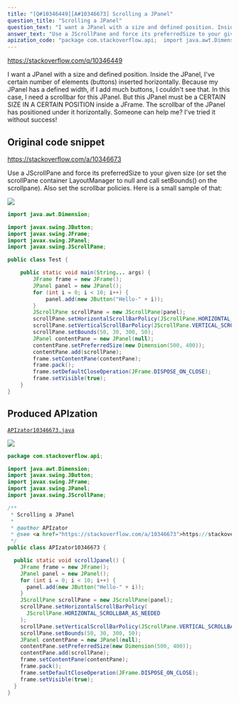 ```yaml
---
title: "[Q#10346449][A#10346673] Scrolling a JPanel"
question_title: "Scrolling a JPanel"
question_text: "I want a JPanel with a size and defined position. Inside the JPanel, I've certain number of elements (buttons) inserted horizontally. Because my JPanel has a defined width, if I add much buttons, I couldn't see that. In this case, I need a scrollbar for this JPanel. But this JPanel must be a CERTAIN SIZE IN A CERTAIN POSITION inside a JFrame. The scrollbar of the JPanel has positioned under it horizontally. Someone can help me? I've tried it without success!"
answer_text: "Use a JScrollPane and force its preferredSize to your given size (or set the scrollPane container LayoutManager to null and call setBounds() on the scrollpane). Also set the scrollbar policies. Here is a small sample of that:"
apization_code: "package com.stackoverflow.api;  import java.awt.Dimension; import javax.swing.JButton; import javax.swing.JFrame; import javax.swing.JPanel; import javax.swing.JScrollPane;  /**  * Scrolling a JPanel  *  * @author APIzator  * @see <a href=\"https://stackoverflow.com/a/10346673\">https://stackoverflow.com/a/10346673</a>  */ public class APIzator10346673 {    public static void scrollJpanel() {     JFrame frame = new JFrame();     JPanel panel = new JPanel();     for (int i = 0; i < 10; i++) {       panel.add(new JButton(\"Hello-\" + i));     }     JScrollPane scrollPane = new JScrollPane(panel);     scrollPane.setHorizontalScrollBarPolicy(       JScrollPane.HORIZONTAL_SCROLLBAR_AS_NEEDED     );     scrollPane.setVerticalScrollBarPolicy(JScrollPane.VERTICAL_SCROLLBAR_NEVER);     scrollPane.setBounds(50, 30, 300, 50);     JPanel contentPane = new JPanel(null);     contentPane.setPreferredSize(new Dimension(500, 400));     contentPane.add(scrollPane);     frame.setContentPane(contentPane);     frame.pack();     frame.setDefaultCloseOperation(JFrame.DISPOSE_ON_CLOSE);     frame.setVisible(true);   } }"
---
```


https://stackoverflow.com/q/10346449

I want a JPanel with a size and defined position. Inside the JPanel, I&#x27;ve certain number of elements (buttons) inserted horizontally. Because my JPanel has a defined width, if I add much buttons, I couldn&#x27;t see that. In this case, I need a scrollbar for this JPanel. But this JPanel must be a CERTAIN SIZE IN A CERTAIN POSITION inside a JFrame. The scrollbar of the JPanel has positioned under it horizontally. Someone can help me? I&#x27;ve tried it without success!



## Original code snippet

https://stackoverflow.com/a/10346673

Use a JScrollPane and force its preferredSize to your given size (or set the scrollPane container LayoutManager to null and call setBounds() on the scrollpane). Also set the scrollbar policies. Here is a small sample of that:

<div class="code-logo"><img src="/stackoverflow.png" /></div>

```java
import java.awt.Dimension;

import javax.swing.JButton;
import javax.swing.JFrame;
import javax.swing.JPanel;
import javax.swing.JScrollPane;

public class Test {

    public static void main(String... args) {
        JFrame frame = new JFrame();
        JPanel panel = new JPanel();
        for (int i = 0; i < 10; i++) {
            panel.add(new JButton("Hello-" + i));
        }
        JScrollPane scrollPane = new JScrollPane(panel);
        scrollPane.setHorizontalScrollBarPolicy(JScrollPane.HORIZONTAL_SCROLLBAR_AS_NEEDED);
        scrollPane.setVerticalScrollBarPolicy(JScrollPane.VERTICAL_SCROLLBAR_NEVER);
        scrollPane.setBounds(50, 30, 300, 50);
        JPanel contentPane = new JPanel(null);
        contentPane.setPreferredSize(new Dimension(500, 400));
        contentPane.add(scrollPane);
        frame.setContentPane(contentPane);
        frame.pack();
        frame.setDefaultCloseOperation(JFrame.DISPOSE_ON_CLOSE);
        frame.setVisible(true);
    }
}
```

## Produced APIzation

[`APIzator10346673.java`](https://github.com/pasqualesalza/apization-temp/raw/main/data/search/APIzator10346673.java)

<div class="code-logo"><img src="/apizator.png" /></div>

```java
package com.stackoverflow.api;

import java.awt.Dimension;
import javax.swing.JButton;
import javax.swing.JFrame;
import javax.swing.JPanel;
import javax.swing.JScrollPane;

/**
 * Scrolling a JPanel
 *
 * @author APIzator
 * @see <a href="https://stackoverflow.com/a/10346673">https://stackoverflow.com/a/10346673</a>
 */
public class APIzator10346673 {

  public static void scrollJpanel() {
    JFrame frame = new JFrame();
    JPanel panel = new JPanel();
    for (int i = 0; i < 10; i++) {
      panel.add(new JButton("Hello-" + i));
    }
    JScrollPane scrollPane = new JScrollPane(panel);
    scrollPane.setHorizontalScrollBarPolicy(
      JScrollPane.HORIZONTAL_SCROLLBAR_AS_NEEDED
    );
    scrollPane.setVerticalScrollBarPolicy(JScrollPane.VERTICAL_SCROLLBAR_NEVER);
    scrollPane.setBounds(50, 30, 300, 50);
    JPanel contentPane = new JPanel(null);
    contentPane.setPreferredSize(new Dimension(500, 400));
    contentPane.add(scrollPane);
    frame.setContentPane(contentPane);
    frame.pack();
    frame.setDefaultCloseOperation(JFrame.DISPOSE_ON_CLOSE);
    frame.setVisible(true);
  }
}

```